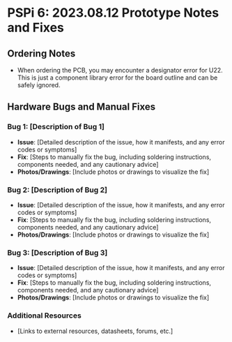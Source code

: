 # PSPi 6: 2023.08.12 Prototype Notes and Fixes

## Ordering Notes
- When ordering the PCB, you may encounter a designator error for U22. This is just a component library error for the board outline and can be safely ignored.

## Hardware Bugs and Manual Fixes

### Bug 1: [Description of Bug 1]
- **Issue**: [Detailed description of the issue, how it manifests, and any error codes or symptoms]
- **Fix**: [Steps to manually fix the bug, including soldering instructions, components needed, and any cautionary advice]
- **Photos/Drawings**: [Include photos or drawings to visualize the fix]

### Bug 2: [Description of Bug 2]
- **Issue**: [Detailed description of the issue, how it manifests, and any error codes or symptoms]
- **Fix**: [Steps to manually fix the bug, including soldering instructions, components needed, and any cautionary advice]
- **Photos/Drawings**: [Include photos or drawings to visualize the fix]

### Bug 3: [Description of Bug 3]
- **Issue**: [Detailed description of the issue, how it manifests, and any error codes or symptoms]
- **Fix**: [Steps to manually fix the bug, including soldering instructions, components needed, and any cautionary advice]
- **Photos/Drawings**: [Include photos or drawings to visualize the fix]

### Additional Resources
- [Links to external resources, datasheets, forums, etc.]
